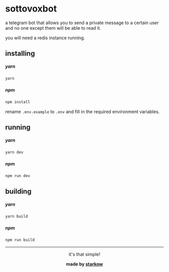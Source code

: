 # sottovoxbot

a telegram bot that allows you to send a private message to a certain user and no one except them will be able to read it.

you will need a redis instance running.

## installing

##### yarn

```sh
yarn
```

##### npm

```sh
npm install
```

rename `.env.example` to `.env` and fill in the required environment variables.

## running

##### yarn

```sh
yarn dev
```

##### npm

```sh
npm run dev
```

## building

##### yarn

```sh
yarn build
```

##### npm

```sh
npm run build
```

---

<div align="center">

it's that simple!

<b>made by [starkow](https://starkow.dev)</b>

</div>
